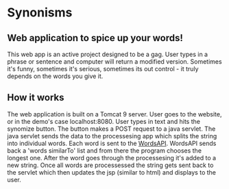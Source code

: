 # Synonisms
## Web application to spice up your words!

This web app is an active project designed to be a gag. User types in a phrase or sentence and computer will return a modified version. Sometimes it's funny, sometimes it's serious, sometimes its out control - it truly depends on the words you give it. 


## How it works
The web application is built on a Tomcat 9 server. User goes to the website, or in the demo's case localhost:8080. User types in text and hits the synomize button. The button makes a POST request to a java servlet. The java servlet sends the data to the processesing app which splits the string into individual words. Each word is sent to the [WordsAPI](https://www.wordsapi.com/). WordsAPI sends back a 'words similarTo' list and from there the program chooses the longest one. After the word goes through the processesing it's added to a new string. Once all words are processessed the string gets sent back to the servlet which then updates the jsp (similar to html) and displays to the user.
